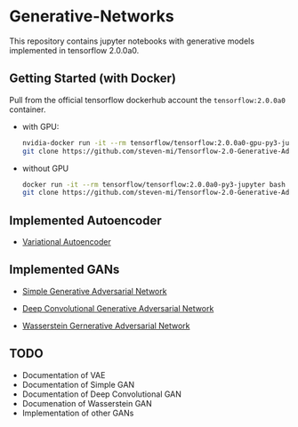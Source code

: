 # Generative-Networks
This repository contains jupyter notebooks with generative models implemented in tensorflow 2.0.0a0.

## Getting Started (with Docker)
Pull from the official tensorflow dockerhub account the `tensorflow:2.0.0a0` container.
- with GPU:
  ```bash
  nvidia-docker run -it --rm tensorflow/tensorflow:2.0.0a0-gpu-py3-jupyter bash
  git clone https://github.com/steven-mi/Tensorflow-2.0-Generative-Adversarial-Networks.git
  ```
- without GPU
  ```bash
  docker run -it --rm tensorflow/tensorflow:2.0.0a0-py3-jupyter bash
  git clone https://github.com/steven-mi/Tensorflow-2.0-Generative-Adversarial-Networks.git
  ```

## Implemented Autoencoder
- [Variational Autoencoder](https://github.com/steven-mi/Tensorflow-2.0-Generative-Adversarial-Networks/blob/master/variational-autoencoder.ipynb)

## Implemented GANs
- [Simple Generative Adversarial Network](https://github.com/steven-mi/Tensorflow-2.0-Generative-Adversarial-Networks/blob/master/simple-generative-adversarial-network.ipynb)
- [Deep Convolutional Generative Adversarial Network](https://github.com/steven-mi/Tensorflow-2.0-Generative-Adversarial-Networks/blob/master/deep-convolutional-generative-adversarial-network.ipynb)

- [Wasserstein Gernerative Adversarial Network](https://github.com/steven-mi/Tensorflow-2.0-Generative-Adversarial-Networks/blob/master/wasserstein-generative-adversarial-network.ipynb)

## TODO
- Documentation of VAE
- Documentation of Simple GAN
- Documentation of Deep Convolutional GAN
- Documenation of Wasserstein GAN
- Implementation of other GANs
